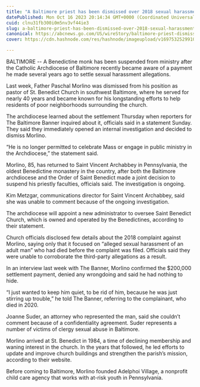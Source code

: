 ```yaml
---
title: "A Baltimore priest has been dismissed over 2018 sexual harassment settlement"
datePublished: Mon Oct 16 2023 20:14:34 GMT+0000 (Coordinated Universal Time)
cuid: clnu31fb300i0m5nv3vf44ie3
slug: a-baltimore-priest-has-been-dismissed-over-2018-sexual-harassment-settlement
canonical: https://abcnews.go.com/US/wireStory/baltimore-priest-dismissed-2018-sexual-harassment-settlement-104019166
cover: https://cdn.hashnode.com/res/hashnode/imageupload/v1697532529910/a18780db-511a-4044-801b-2ed2d8dbb64a.jpeg

---
```


BALTIMORE -- A Benedictine monk has been suspended from ministry after the Catholic Archdiocese of Baltimore recently became aware of a payment he made several years ago to settle sexual harassment allegations.

Last week, Father Paschal Morlino was dismissed from his position as pastor of St. Benedict Church in southwest Baltimore, where he served for nearly 40 years and became known for his longstanding efforts to help residents of poor neighborhoods surrounding the church.

The archdiocese learned about the settlement Thursday when reporters for The Baltimore Banner inquired about it, officials said in a statement Sunday. They said they immediately opened an internal investigation and decided to dismiss Morlino.

“He is no longer permitted to celebrate Mass or engage in public ministry in the Archdiocese,” the statement said.

Morlino, 85, has returned to Saint Vincent Archabbey in Pennsylvania, the oldest Benedictine monastery in the country, after both the Baltimore archdiocese and the Order of Saint Benedict made a joint decision to suspend his priestly faculties, officials said. The investigation is ongoing.

Kim Metzgar, communications director for Saint Vincent Archabbey, said she was unable to comment because of the ongoing investigation.

The archdiocese will appoint a new administrator to oversee Saint Benedict Church, which is owned and operated by the Benedictines, according to their statement.

Church officials disclosed few details about the 2018 complaint against Morlino, saying only that it focused on “alleged sexual harassment of an adult man” who had died before the complaint was filed. Officials said they were unable to corroborate the third-party allegations as a result.

In an interview last week with The Banner, Morlino confirmed the $200,000 settlement payment, denied any wrongdoing and said he had nothing to hide.

“I just wanted to keep him quiet, to be rid of him, because he was just stirring up trouble,” he told The Banner, referring to the complainant, who died in 2020.

Joanne Suder, an attorney who represented the man, said she couldn’t comment because of a confidentiality agreement. Suder represents a number of victims of clergy sexual abuse in Baltimore.

Morlino arrived at St. Benedict in 1984, a time of declining membership and waning interest in the church. In the years that followed, he led efforts to update and improve church buildings and strengthen the parish’s mission, according to their website.

Before coming to Baltimore, Morlino founded Adelphoi Village, a nonprofit child care agency that works with at-risk youth in Pennsylvania.